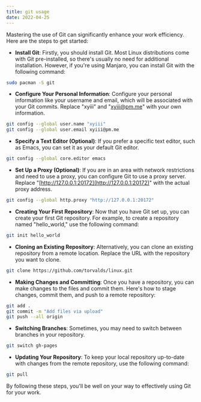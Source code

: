 ```yaml
---
title: git usage
date: 2022-04-25
---
```

Mastering the use of Git can significantly enhance your work efficiency. Here are the steps to get started:

- **Install Git**: Firstly, you should install Git. Most Linux distributions come with Git pre-installed, so there's usually no need for additional installation. However, if you're using Manjaro, you can install Git with the following command:
```bash
sudo pacman -S git
```
- **Configure Your Personal Information**: Configure your personal information like your username and email, which will be associated with your Git commits. Replace "xyiii" and "[xyiii@pm.me](mailto:xyiii@pm.me)" with your own information.

```bash
git config --global user.name "xyiii"
git config --global user.email xyiii@pm.me
```

- **Specify a Text Editor (Optional)**: If you prefer a specific text editor, such as Emacs, you can set it as your default Git editor.

```bash
git config --global core.editor emacs
```

- **Set Up a Proxy (Optional)**: If you are in an area with network restrictions and need to use a proxy, you can configure Git to use a proxy server. Replace "[http://127.0.0.1:20172](http://127.0.0.1:20172)" with the actual proxy address.

```bash
git config --global http.proxy "http://127.0.0.1:20172"
```
- **Creating Your First Repository**: Now that you have Git set up, you can create your first Git repository. For example, to create a repository named "hello_world," use the following command:

```bash
git init hello_world
```

- **Cloning an Existing Repository**: Alternatively, you can clone an existing repository from a remote location. Replace the URL with the repository you want to clone.

```bash
git clone https://github.com/torvalds/linux.git
```

- **Making Changes and Committing**: Once you have a repository, you can make changes to the files and commit them. Here's how to stage changes, commit them, and push to a remote repository:

```bash
git add .
git commit -m "Add files via upload"
git push --all origin
```

- **Switching Branches**: Sometimes, you may need to switch between branches in your repository.

```bash
git switch gh-pages
```

- **Updating Your Repository**: To keep your local repository up-to-date with changes from the remote repository, use the following command:

```bash
git pull
```

By following these steps, you'll be well on your way to effectively using Git for your work.